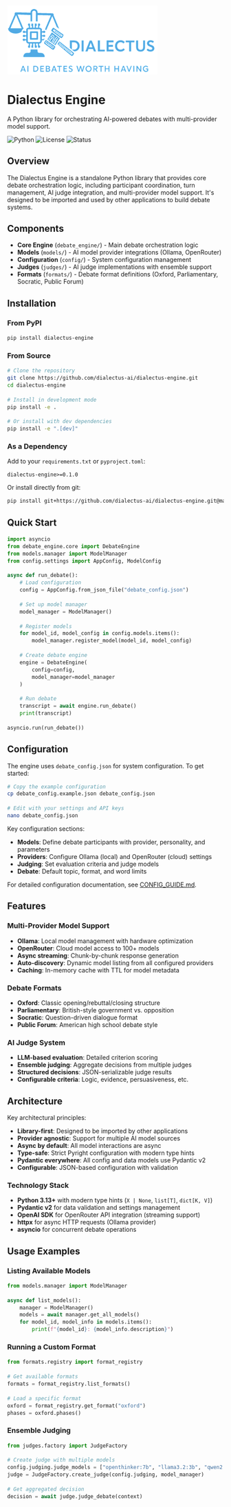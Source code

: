 <img src="./assets/logo.png" alt="Dialectus Engine" width="350">

<br />

# Dialectus Engine

A Python library for orchestrating AI-powered debates with multi-provider model support.

![Python](https://img.shields.io/badge/python-3.13+-blue.svg)
![License](https://img.shields.io/badge/license-MIT-green.svg)
![Status](https://img.shields.io/badge/status-Production%20Ready-brightgreen.svg)

## Overview

The Dialectus Engine is a standalone Python library that provides core debate orchestration logic, including participant coordination, turn management, AI judge integration, and multi-provider model support. It's designed to be imported and used by other applications to build debate systems.

## Components

- **Core Engine** (`debate_engine/`) - Main debate orchestration logic
- **Models** (`models/`) - AI model provider integrations (Ollama, OpenRouter)
- **Configuration** (`config/`) - System configuration management
- **Judges** (`judges/`) - AI judge implementations with ensemble support
- **Formats** (`formats/`) - Debate format definitions (Oxford, Parliamentary, Socratic, Public Forum)

## Installation

### From PyPI

```bash
pip install dialectus-engine
```

### From Source

```bash
# Clone the repository
git clone https://github.com/dialectus-ai/dialectus-engine.git
cd dialectus-engine

# Install in development mode
pip install -e .

# Or install with dev dependencies
pip install -e ".[dev]"
```

### As a Dependency

Add to your `requirements.txt` or `pyproject.toml`:

```
dialectus-engine>=0.1.0
```

Or install directly from git:

```bash
pip install git+https://github.com/dialectus-ai/dialectus-engine.git@main
```

## Quick Start

```python
import asyncio
from debate_engine.core import DebateEngine
from models.manager import ModelManager
from config.settings import AppConfig, ModelConfig

async def run_debate():
    # Load configuration
    config = AppConfig.from_json_file("debate_config.json")

    # Set up model manager
    model_manager = ModelManager()

    # Register models
    for model_id, model_config in config.models.items():
        model_manager.register_model(model_id, model_config)

    # Create debate engine
    engine = DebateEngine(
        config=config,
        model_manager=model_manager
    )

    # Run debate
    transcript = await engine.run_debate()
    print(transcript)

asyncio.run(run_debate())
```

## Configuration

The engine uses `debate_config.json` for system configuration. To get started:

```bash
# Copy the example configuration
cp debate_config.example.json debate_config.json

# Edit with your settings and API keys
nano debate_config.json
```

Key configuration sections:
- **Models**: Define debate participants with provider, personality, and parameters
- **Providers**: Configure Ollama (local) and OpenRouter (cloud) settings
- **Judging**: Set evaluation criteria and judge models
- **Debate**: Default topic, format, and word limits

For detailed configuration documentation, see [CONFIG_GUIDE.md](CONFIG_GUIDE.md).

## Features

### Multi-Provider Model Support
- **Ollama**: Local model management with hardware optimization
- **OpenRouter**: Cloud model access to 100+ models
- **Async streaming**: Chunk-by-chunk response generation
- **Auto-discovery**: Dynamic model listing from all configured providers
- **Caching**: In-memory cache with TTL for model metadata

### Debate Formats
- **Oxford**: Classic opening/rebuttal/closing structure
- **Parliamentary**: British-style government vs. opposition
- **Socratic**: Question-driven dialogue format
- **Public Forum**: American high school debate style

### AI Judge System
- **LLM-based evaluation**: Detailed criterion scoring
- **Ensemble judging**: Aggregate decisions from multiple judges
- **Structured decisions**: JSON-serializable judge results
- **Configurable criteria**: Logic, evidence, persuasiveness, etc.

## Architecture

Key architectural principles:
- **Library-first**: Designed to be imported by other applications
- **Provider agnostic**: Support for multiple AI model sources
- **Async by default**: All model interactions are async
- **Type-safe**: Strict Pyright configuration with modern type hints
- **Pydantic everywhere**: All config and data models use Pydantic v2
- **Configurable**: JSON-based configuration with validation

### Technology Stack
- **Python 3.13+** with modern type hints (`X | None`, `list[T]`, `dict[K, V]`)
- **Pydantic v2** for data validation and settings management
- **OpenAI SDK** for OpenRouter API integration (streaming support)
- **httpx** for async HTTP requests (Ollama provider)
- **asyncio** for concurrent debate operations

## Usage Examples

### Listing Available Models

```python
from models.manager import ModelManager

async def list_models():
    manager = ModelManager()
    models = await manager.get_all_models()
    for model_id, model_info in models.items():
        print(f"{model_id}: {model_info.description}")
```

### Running a Custom Format

```python
from formats.registry import format_registry

# Get available formats
formats = format_registry.list_formats()

# Load a specific format
oxford = format_registry.get_format("oxford")
phases = oxford.phases()
```

### Ensemble Judging

```python
from judges.factory import JudgeFactory

# Create judge with multiple models
config.judging.judge_models = ["openthinker:7b", "llama3.2:3b", "qwen2.5:3b"]
judge = JudgeFactory.create_judge(config.judging, model_manager)

# Get aggregated decision
decision = await judge.judge_debate(context)
```
